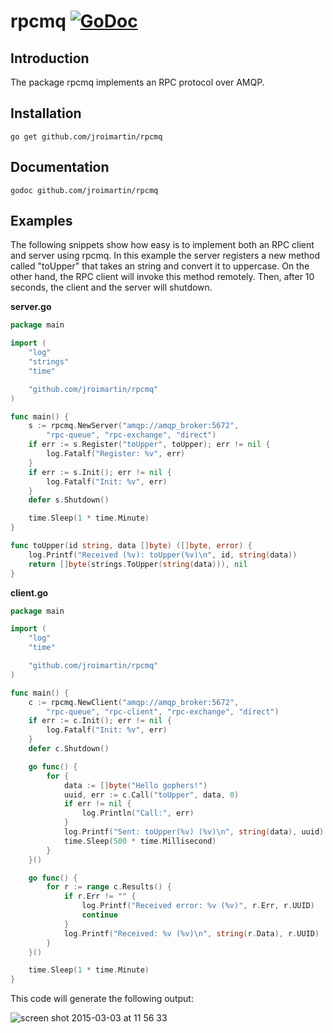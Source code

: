 # rpcmq [![GoDoc](https://godoc.org/github.com/jroimartin/rpcmq?status.svg)](https://godoc.org/github.com/jroimartin/rpcmq)

## Introduction

The package rpcmq implements an RPC protocol over AMQP.

## Installation

`go get github.com/jroimartin/rpcmq`

## Documentation

`godoc github.com/jroimartin/rpcmq`

## Examples

The following snippets show how easy is to implement both an RPC client and
server using rpcmq. In this example the server registers a new method called
"toUpper" that takes an string and convert it to uppercase. On the other hand,
the RPC client will invoke this method remotely. Then, after 10 seconds, the
client and the server will shutdown.

**server.go**

```go
package main

import (
	"log"
	"strings"
	"time"

	"github.com/jroimartin/rpcmq"
)

func main() {
	s := rpcmq.NewServer("amqp://amqp_broker:5672",
		"rpc-queue", "rpc-exchange", "direct")
	if err := s.Register("toUpper", toUpper); err != nil {
		log.Fatalf("Register: %v", err)
	}
	if err := s.Init(); err != nil {
		log.Fatalf("Init: %v", err)
	}
	defer s.Shutdown()

	time.Sleep(1 * time.Minute)
}

func toUpper(id string, data []byte) ([]byte, error) {
	log.Printf("Received (%v): toUpper(%v)\n", id, string(data))
	return []byte(strings.ToUpper(string(data))), nil
}
```

**client.go**

```go
package main

import (
	"log"
	"time"

	"github.com/jroimartin/rpcmq"
)

func main() {
	c := rpcmq.NewClient("amqp://amqp_broker:5672",
		"rpc-queue", "rpc-client", "rpc-exchange", "direct")
	if err := c.Init(); err != nil {
		log.Fatalf("Init: %v", err)
	}
	defer c.Shutdown()

	go func() {
		for {
			data := []byte("Hello gophers!")
			uuid, err := c.Call("toUpper", data, 0)
			if err != nil {
				log.Println("Call:", err)
			}
			log.Printf("Sent: toUpper(%v) (%v)\n", string(data), uuid)
			time.Sleep(500 * time.Millisecond)
		}
	}()

	go func() {
		for r := range c.Results() {
			if r.Err != "" {
				log.Printf("Received error: %v (%v)", r.Err, r.UUID)
				continue
			}
			log.Printf("Received: %v (%v)\n", string(r.Data), r.UUID)
		}
	}()

	time.Sleep(1 * time.Minute)
}
```

This code will generate the following output:

![screen shot 2015-03-03 at 11 56 33](https://cloud.githubusercontent.com/assets/1223476/6461024/73a3ea1e-c19c-11e4-9e4e-a385e9246178.png)

